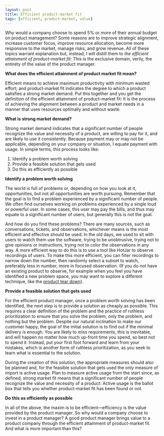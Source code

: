 ```yaml
---
layout: post
title: Efficient product-market fit
tags: [efficient, product-market, value]
---
```


Why would a company choose to spend 5% or more of their annual budget on product management?  Some reasons are to improve strategic alignment, increase customer focus, improve resource allocation, become more responsive to the market, manage risks, and grow revenue.  All of these topics warrant explanation but, instead, I will distill them to _the efficient attainment of product-market fit:_  This is the exclusive domain, verily, the entirety of the value of the product manager.

**What does the efficient attainment of product market fit mean?**

Efficient means to achieve maximum productivity with minimum wasted effort; and product-market fit indicates the degree to which a product satisfies a strong market demand.  Put this together and you get the definition of the efficient attainment of product-market fit:  It is the process of achieving the alignment between a product and market needs in a manner that uses resources optimally and without waste.  

**What is strong market demand?**

Strong market demand indicates that a significant number of people recognize the value and necessity of a product, are willing to pay for it, and are likely to use it consistently.  Because payment may or may not be applicable, depending on your company or situation, I equate payment with usage.  In simple terms, this process looks like:

1. Identify a problem worth solving
2. Provide a feasible solution that gets used
3. Do this as efficiently as possible

**Identify a problem worth solving**

The world is full of problems or, depending on how you look at it, opportunities, but not all opportunities are worth pursuing.  Remember that the goal is to find a problem experienced by a significant number of people.  We often find ourselves working on problems experienced by a single loud or powerful user.  In some cases, this user may pay the bills, and thus may equate to a significant number of users, but generally this is not the goal.  

And how do you find these problems?  There are many sources, such as conversations, tickets, and observations, whichever means is the most efficient and effective should be used.  In the old days, we used to sit with users to watch them use the software, trying to be unobtrusive, trying not to give opinions or instructions, trying not to color the observations in any way.  A more efficient way to do this is to use a tool like HotJar to observe recordings of users.  To make this more efficient, you can filter recordings to narrow down the number, then randomly select a subset to watch, preferably less in number, more in focused observation.  (If you do not have an existing product to observe, for example when you feel you have identified a new problem space, you may want to explore a different technique, like the [product tear down](https://joseph-murray-az.github.io/2024/04/26/the-product-teardown.html)).

**Provide a feasible solution that gets used**

For the efficient product manager, once a problem worth solving has been identified, the next step is to provide a solution as cheaply as possible.  This requires a clear definition of the problem and the practice of ruthless prioritization to ensure that you solve the problem, only the problem, and nothing but the problem.  Despite our natural inclination to make our customer happy, the goal of the initial solution is to find out if the minimal delivery is enough.  You are likely to miss requirements, this is inevitable, and will happen no matter how much up-front time you spend, so best not to spend it.  Instead, put your first foot forward and learn from your mistakes, which is another form of ruthless prioritization, as you seek to learn what is essential to the solution.

During the creation of this solution, the appropriate measures should also be planned and, for the feasible solution that gets used the only measure of import is active usage.  Plan to measure active usage from the start since, as defined, strong market fit means that a significant number of people recognize the value and necessity of a product:  Active usage is the ballot box that tells you whether product-market fit has been found or not.

**Do this as efficiently as possible**

In all of the above, the maxim is to be efficient—efficiency is the value provided by the product manager.  So why would a company choose to invest in a product manager?  A good product manager brings value to a product company through the efficient attainment of product-market fit.  And what is more important than this?
